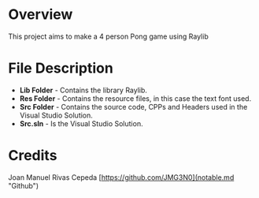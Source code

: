 # **Overview**

This project aims to make a 4 person Pong game using Raylib


# **File Description**

* **Lib Folder** - Contains the library Raylib.
* **Res Folder** - Contains the resource files, in this case the text font used.
* **Src Folder** - Contains the source code, CPPs and Headers used in the Visual Studio Solution.
* **Src.sln** - Is the Visual Studio Solution.


# **Credits**

Joan Manuel Rivas Cepeda
[https://github.com/JMG3N0](notable.md "Github")